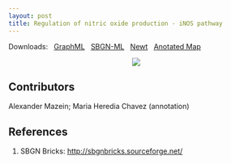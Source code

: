 ```yaml
---
layout: post
title: Regulation of nitric oxide production - iNOS pathway
---
```


Downloads: &nbsp; 
[GraphML](../downloads/F007-inos.graphml) &nbsp;
[SBGN-ML](../downloads/F007-inos-SBGNv02.sbgn) &nbsp;
[Newt](http://web.newteditor.org/?URL=https://metabolismregulation.github.io/downloads/F007-inos.sbgn) &nbsp;
[Anotated Map](http://metabolismregulation.org/images/F007-inos.html) &nbsp;
<p align="middle"><a href="/inos/"><img id="image" src="/downloads/F007-inos.png"/></a></p>

## Contributors 

Alexander Mazein; Maria Heredia Chavez (annotation) 

## References

1. SBGN Bricks: http://sbgnbricks.sourceforge.net/
